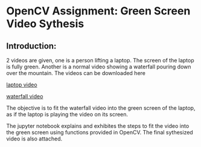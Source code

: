 # OpenCV Assignment: Green Screen Video Sythesis

## Introduction: 
2 videos are given, one is a person lifting a laptop. The screen of the laptop is fully green. Another is a normal video showing a waterfall pouring down over the mountain. The videos can be downloaded here

[laptop video](https://www.pexels.com/video/hand-laptop-technology-green-9559147/)

[waterfall video](https://www.pexels.com/video/beautiful-sight-of-nature-2098988/)

The objective is to fit the waterfall video into the green screen of the laptop, as if the laptop is playing the video on its screen.

The jupyter notebook explains and exhibites the steps to fit the video into the green screen using functions provided in OpenCV.
The final sythesized video is also attached. 
